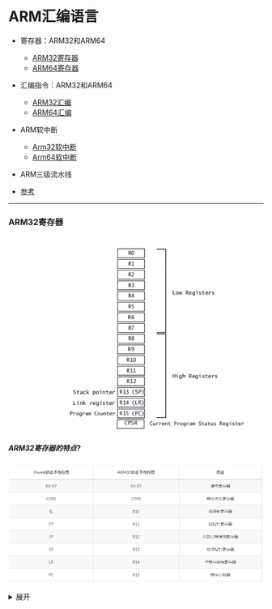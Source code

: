 # ARM汇编语言

<!-- GFM-TOC -->

* 寄存器：ARM32和ARM64
    * [ARM32寄存器](#ARM32寄存器)
    * [ARM64寄存器](#ARM64寄存器的特点)
    
* 汇编指令：ARM32和ARM64
    * [ARM32汇编](#ARM32汇编指令)
    * [ARM64汇编](#ARM64汇编指令)

* ARM软中断
    * [Arm32软中断](#Arm32软中断)
	* [Arm64软中断](#Arm64软中断)
	
* ARM三级流水线
  
* [参考](#参考)
<!-- GFM-TOC -->

------

### ARM32寄存器

![](arm-images/1.jpg)



##### ARM32寄存器的特点?

![image-20220812110605170](arm-images/3.png)

<details>
<summary>展开</summary>
32位arm的R0 - R7为低端寄存器（Thumb16模式下，只能使用R0-R7，R13,R14,R15这几个寄存器），这在所有ARM的工作模式下是共享的

参数寄存器：（R0-R3）

```
R0寄存器： 通常用于函数传参（参数1）或者普通寄存器或者函数返回值。
R1寄存器： 通常用于函数传参（参数2）或者普通寄存器。
R2寄存器： 通常用于函数传参（参数3）或者普通寄存器。
R3寄存器： 通常用于函数传参（参数4）或者普通寄存器。
```

特殊寄存器：

```
R7寄存器： 系统调用时，存放系统调用号，有时也用于作为FP使用。FP又叫frame pointer即栈基指针，主要在函数中保存当前函数的栈起始位置，用于堆栈回溯；
R13寄存器：R13又名SP，即栈指针寄存器，主要用于指向当前程序栈顶，配合指令pop/push等。栈主要用于存放局部变量，保存函数间调用的关键寄存器；
R14寄存器：R14又名LR，即链接寄存器，主要用于存放函数的返回地址，即当前函数返回时，知道自己该回到哪儿去继续运行，通常这个是和BL/BLX/CALL指令搭配；
R15寄存器：R15又名PC，即程序寄存器，主要用于存放CPU取指的地址，记住是取指地址，不是当前运行地址；
```

##### Arm32函数调用约定原理以及怎么判断参数个数？
<details>
<summary>展开</summary>
函数调用约定：

```
arm32位调用约定采用ATPCS，参数1~参数4 分别保存到 R0~R3 寄存器中 ，剩下的参数从右往左一次入栈，被调用者实现栈平衡，返回值存放在 R0 中。第5个参数需要通过sp + 4 访问，第n个参数需要通过sp + 4*(n-4)访问
```

函数的传参和返回：

```
 arm32函数调用参数传递顺序是从r0~r3，第一个参数在r0中，第二个参数在r1中，依次类推。参数超过4个，则要先入栈，从第五个参数开始从栈中取。 程序返回值如果是32位 则用R0进行返回，为64位时则R0返回低位， R1返回高位
```

函数的参数个数判断：

```
例如 Arm32 我们需要看blx后面的值，是不是寄存器，若是，判断小不小于4，若小于，则参数个数即是
BLX Rn  n<4 则参数个数为0-n
若n>4  比如 BLX R12   首先我们可以确定一定有4个参数 R0-R3 然后我们需要观察上面STR指令并结合伪代码函数参数个数，来确定，一般多余的参数会使用STR来存入堆栈
```

##### Arm32和Thumb的区别？

32位下有两种模式arm模式和Thumb模式

```
A32模式（ARM instruction sets），指令固定的编码长度为32bit；
T32模式（Thumb instruction sets），指令可以编码成16bit长，也可编码成32bit长；
```

Arm32与Thumb的切换：

```
ARM32指令集与Thumb指令集切换方法，是在BX和BLX指令跳转时，判断目标地址最低位是否为1
如果为1，跳转时将CPSR寄存器标志T置位，并将目标地址处的代码解释位Thumb代码，处理器切换到Thumb状态；
如果为0，跳转时将CPSR寄存器标志T复位，并将目标地址处的代码解释位ARM32代码，处理器切换到ARM32状态。
```

Arm32与Thumb的区别：

```java
（1）条件执行：ARM状态下的所有指令都支持条件执行。某些ARM处理器版本允许使用IT指令在Thumb中进行条件执行。条件执行提高了代码密度，因为它减少了要执行的指令数量，并节省了昂贵的分支指令。
（2）32位ARM和Thumb指令：32位Thumb指令具有.w后缀。
（3）桶形移位器是另一种ARM模式特有的功能。它可以将多个指令合并成一个。例如，您可以通过使用如下指令（将移位包含在MOV指令内）左移1位“Mov R1，R0，LSL＃1; R1 = R0 * 2”从而代替两个乘法指令（只用乘法指令将寄存器的值乘以2，并使用MOV将结果存储到另一个寄存器中）。
要切换处理器的执行状态，必须满足以下两个条件之一：
（4）我们可以使用分支指令BX（分支和状态切换）或BLX（分支，返回和状态切换），并将目标寄存器的最低有效位置1。这可以通过将1添加到偏移量（如0x5530+1）来实现。你可能会认为这会导致对齐问题，因为指令总是2或4字节对齐的。然而，这么做不会导致问题，因为处理器在读取指令时是忽略最低有效位的。更多的细节将在第6篇：条件分支中介绍。
（5）如果当前程序状态寄存器中的T位置1，我们知道我们处于Thumb模式
```

### ARM64寄存器

![image-20220812110605170](arm-images/2.png)

##### ARM64寄存器的特点?

| 寄存器名称 | 用途                                                         |
| ---------- | ------------------------------------------------------------ |
| x0~x7      | 用于传递子程序的参数，使用时不需要保存，多余参数保存在调用者栈中，通过栈传递给被调用函数。其中x0寄存器还可以作为返回值寄存器使用。 |
| x8         | 间接结果寄存器，使用时不需要保存，一般用于传递间接结果的地址，比如函数返回一个大的结构体，x8保存结构体地址。 |
| x9~x15     | 临时寄存器，子程序使用时不需要保存。                         |
| x16~x17    | 又名IP0、IP1，内部过程调用寄存器，常用于动态链接中的plt寻址等指令。 |
| x18        | 平台预留寄存器，在不同的操作系统使用不一样。                 |
| x19~x28    | 临时寄存器，子程序使用时必须保存。                           |
| x29        | 帧指针寄存器（FP），用于连接栈帧，使用时必须保存。           |
| x30        | 链接寄存器（LR），用于保存子程序的返回地址。                 |

**在ARM64下，PC的值只能间接读取或改变——**

```
（1）64位可读取PC值的情况有：计算相对地址，如adr，adrp，文字池加载以及直接分支；子程序返回地址，比如bl，blr
（2）可修改pc的方式为：使用控制流指令，如条件跳转、无条件跳转、异常生成和异常返回指令
```

##### Arm64函数调用约定原理以及怎么判断参数个数？

函数调用约定：

```
arm64位调用约定采用AAPCS64。参数1~参数8 分别保存到 X0~X7 寄存器中 ，剩下的参数从右往左一次入栈，被调用者实现栈平衡，返回值存放在 X0 中。（第8个参数需要通过sp访问，第9个参数需要通过sp + 8 访问，第n个参数需要通过sp + 8*(n-8)访问）。
```

函数的传参和返回：

```
arm64函数调用参数传递顺序是X0~X7：用于函数入参，最多支持8个函数入参，多余采用入栈方式，X0：用于返回函数结果。
```

函数的参数个数判断：

同上

### ARM32汇编指令

寻址指令：

```
立即寻址：MOV R0,#123 R0=123
寄存器寻址：MOV R0,R1 R0=R1
寄存器移位寻址：MOV R0,R1,LSL #2 	R0=R1*4
寄存器间接寻址：LDR R0,[R1] 将R1寄存器中的值作为地址，取出地址中的值赋予R0
寄存器间接基址偏移寻址：LDR R0,[R1，#-4]将R1寄存器的值-0x4的值作为地址，取出地址中的值给R0
```

比较指令：

```
CMP：比较
CMP R0 #0 		R0寄存器中的值与0比较
标志位：如z位，这个都可以在动态调试时，寄存器窗口看到
```

逻辑运算指令：

```
与：AND
或：ORR
异或：EOR                                    
移位：实质是乘，除，类似于小数点移位，但相反。小数点左移，数变小；右移变大。
但逻辑移位，左移变大，右移变小，且按2的倍数进行，因为是2进制。
LSL：逻辑左移←
LSR：逻辑右移←
```

算数运算指令：

```
ADD,SUB,MUL,DIV 有符号，无符号运算；带进位运算
```

寄存器交互指令：

```
LDR与STR
LDR：从存储器中加载数据到寄存器 ← Load
LDR R8,[R9,#4] R8为待加载数据的寄存器，加载值为R9+0x4所指向的存储单元 R8=[R9+4]

STR：将寄存器的数据存储到存储器 → Store
STR R8,[R9,#4] 将R8寄存器的数据存储到R9+0x4指向的存储单元

LDM与STM
LDM：将存储器的数据加载到一个寄存器列表 →
LDM R0,｛R1-R3｝将R0指向的存储单元的数据依次加载到R1,R2,R3寄存器

STM：将一个寄存器列表的数据存储到指定的存储器  ←

PUSH与POP
PUSH:将寄存器值推入堆栈
POP：将堆栈值推出到寄存器

SWP：将寄存器与存储器之间的数据进行交换
SWP R1, R1 [R0] 将R1寄存器与R0指向的存储单元的内容进行交换
```

跳转指令：

```
B 无条件跳转
BL 带链接的无条件跳转
BX 带状态切换的无条件跳转
BLX 带链接和状态切换的无条件跳转  
B loc_地址
BEQ,BNE
带L是带连接跳转，带X是带状态的跳转  BLX指令从ARM指令集跳转到指令中所指定的目标地址，并将处理器的工作状态有ARM状态切换到Thumb状态
```

### ARM64汇编指令

![image-20220812112112292](arm-images/4.png)

相比于ARM32，ARM32中的LDM、STM、PUSH、POP指令，在ARM64中并不存在。取而代之的是LDP、STP指令。

ARM64栈处理指令：

由于在ARM64下，对于栈的操作都是要16个字节对齐的，所以都是双寄存器读写操作

```
STP：写入指令，将数据从两个寄存器中读出来, 写入到栈中
LDP：读取指令，将数据从栈中读取出来, 存到两个寄存器中
```

##### Arm指令条件？

ARM指令所有指令都是带有条件的，默认是AL即无条件执行，当指令带有默认条件时不需要明确写出。ARM指令包含4位的条件码列表如下：

![image-20220812112750766](arm-images/5.png)

### ARM软中断

##### Arm32软中断？

在使用软中断进行系统调时，系统调用号通过R7寄存器传递，用SWI指令产生软中断，实现从用户模式到管理模式的切换。例如，调用exit(0)的汇编代码如下：

```
MOV R0, #0  //参数0
MOv R7, #1  //系统功能号1为 exit
SWI #0  //执行 exit(0)
```

##### Arm64软中断？

在使用软中断进行系统调时，系统调用号通过x8寄存器传递，用svc指令产生软中断，实现从用户模式到管理模式的切换。例如：

```
mov x0, 123 // exit code
mov x8, 93  // sys_exit() is at index 93 in kernel functions table
svc #0  // generate kernel call sys_exit(123);
```

### ARM三级流水线？

ARM处理器使用流水线来增加处理器指令流的速度，这样可使几个操作同时进行，并使处理与存储器系统之间的操作更加流畅，连续

ARM三级流水线分为：

```
取指：从存储器装载一条指令
译码：识别将要被执行的指令
执行：处理指令并将结果写会寄存器
```

ARM正在执行第1条指令的同时对第2条指令进行译码，并将第3条指令从存储器中取出,所以，ARM7流水线只有在取第4条指令时，第1条指令才算完成执行。无论处理器处于何种状态，程序计数器R15(PC)总是指向“正在取指”的指令，即下图中的第三条指令。

![image-20220813163704483](arm-images/6.png)

- 在ARM32状态下，当前执行指令的地址通常是pc-8，而在Thumb状态下通常是pc-4。
- 在AARCH64状态下，当前执行指令的地址通常是pc。

### 参考

[ARM汇编基本指令](https://ayesawyer.github.io/2019/08/26/arm%E6%B1%87%E7%BC%96%E5%9F%BA%E6%9C%AC%E6%8C%87%E4%BB%A4/)
